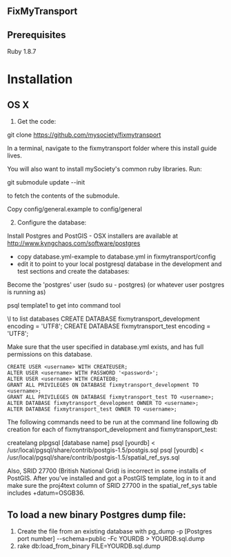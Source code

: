 FixMyTransport
--------------

Prerequisites
-------------

Ruby 1.8.7

Installation
============

OS X
-----

1. Get the code:

git clone https://github.com/mysociety/fixmytransport

In a terminal, navigate to the fixmytransport folder where this
install guide lives.

You will also want to install mySociety's common ruby libraries. Run:

  git submodule update --init

to fetch the contents of the submodule.

Copy config/general.example to config/general

2. Configure the database:

Install Postgres and PostGIS - OSX installers are available at
http://www.kyngchaos.com/software/postgres

* copy database.yml-example to database.yml in fixmytransport/config
* edit it to point to your local postgresql database in the development
  and test sections and create the databases:

Become the 'postgres' user (sudo su - postgres) (or whatever user postgres is running as)

psql template1
   to get into command tool

\l to list databases
    CREATE DATABASE fixmytransport_development encoding = 'UTF8';
    CREATE DATABASE fixmytransport_test encoding = 'UTF8';

Make sure that the user specified in database.yml exists, and has full
permissions on this database.

    CREATE USER <username> WITH CREATEUSER;
    ALTER USER <username> WITH PASSWORD '<password>';
    ALTER USER <username> WITH CREATEDB;
    GRANT ALL PRIVILEGES ON DATABASE fixmytransport_development TO <username>;
    GRANT ALL PRIVILEGES ON DATABASE fixmytransport_test TO <username>;    	
    ALTER DATABASE fixmytransport_development OWNER TO <username>;
    ALTER DATABASE fixmytransport_test OWNER TO <username>;


The following commands need to be run at the command line following db creation for each of fixmytransport_development and fixmytransport_test:

createlang  plpgsql [database name]
psql [yourdb] < /usr/local/pgsql/share/contrib/postgis-1.5/postgis.sql
psql [yourdb] < /usr/local/pgsql/share/contrib/postgis-1.5/spatial_ref_sys.sql

Also, SRID 27700 (British National Grid) is incorrect in some installs of PostGIS. After you’ve installed and got a PostGIS template, log in to it and make sure the proj4text column of SRID 27700 in the spatial_ref_sys table includes +datum=OSGB36.

To load a new binary Postgres dump file:
----------------------------------------
1) Create the file from an existing database with pg_dump -p [Postgres port number] --schema=public -Fc YOURDB > YOURDB.sql.dump
2) rake db:load_from_binary FILE=YOURDB.sql.dump